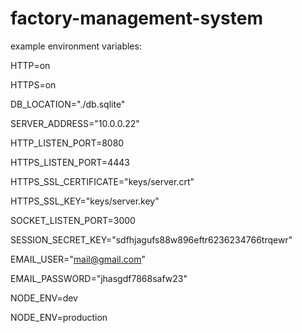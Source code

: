 # factory-management-system

example environment variables:

HTTP=on

HTTPS=on

DB_LOCATION="./db.sqlite"

SERVER_ADDRESS="10.0.0.22"

HTTP_LISTEN_PORT=8080

HTTPS_LISTEN_PORT=4443

HTTPS_SSL_CERTIFICATE="keys/server.crt"

HTTPS_SSL_KEY="keys/server.key"

SOCKET_LISTEN_PORT=3000

SESSION_SECRET_KEY="sdfhjagufs88w896eftr6236234766trqewr"

EMAIL_USER="mail@gmail.com"

EMAIL_PASSWORD="jhasgdf7868safw23"

NODE_ENV=dev

NODE_ENV=production
